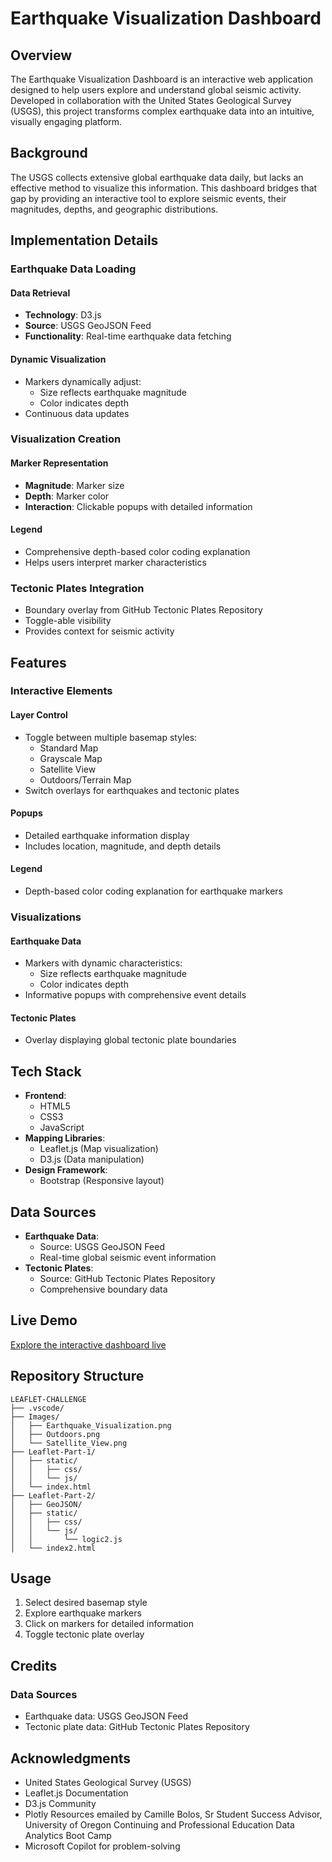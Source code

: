 # Earthquake Visualization Dashboard

## Overview

The Earthquake Visualization Dashboard is an interactive web application designed to help users explore and understand global seismic activity. Developed in collaboration with the United States Geological Survey (USGS), this project transforms complex earthquake data into an intuitive, visually engaging platform.

## Background

The USGS collects extensive global earthquake data daily, but lacks an effective method to visualize this information. This dashboard bridges that gap by providing an interactive tool to explore seismic events, their magnitudes, depths, and geographic distributions.

## Implementation Details

### Earthquake Data Loading

#### Data Retrieval
- **Technology**: D3.js
- **Source**: USGS GeoJSON Feed
- **Functionality**: Real-time earthquake data fetching

#### Dynamic Visualization
- Markers dynamically adjust:
  - Size reflects earthquake magnitude
  - Color indicates depth
- Continuous data updates

### Visualization Creation

#### Marker Representation
- **Magnitude**: Marker size
- **Depth**: Marker color
- **Interaction**: Clickable popups with detailed information

#### Legend
- Comprehensive depth-based color coding explanation
- Helps users interpret marker characteristics

### Tectonic Plates Integration
- Boundary overlay from GitHub Tectonic Plates Repository
- Toggle-able visibility
- Provides context for seismic activity

## Features

### Interactive Elements

#### Layer Control
- Toggle between multiple basemap styles:
  - Standard Map
  - Grayscale Map
  - Satellite View
  - Outdoors/Terrain Map
- Switch overlays for earthquakes and tectonic plates

#### Popups
- Detailed earthquake information display
- Includes location, magnitude, and depth details

#### Legend
- Depth-based color coding explanation for earthquake markers

### Visualizations

#### Earthquake Data
- Markers with dynamic characteristics:
  - Size reflects earthquake magnitude
  - Color indicates depth
- Informative popups with comprehensive event details

#### Tectonic Plates
- Overlay displaying global tectonic plate boundaries

## Tech Stack

- **Frontend**:
  - HTML5
  - CSS3
  - JavaScript
- **Mapping Libraries**:
  - Leaflet.js (Map visualization)
  - D3.js (Data manipulation)
- **Design Framework**:
  - Bootstrap (Responsive layout)

## Data Sources

- **Earthquake Data**: 
  - Source: USGS GeoJSON Feed
  - Real-time global seismic event information
- **Tectonic Plates**: 
  - Source: GitHub Tectonic Plates Repository
  - Comprehensive boundary data

## Live Demo

[Explore the interactive dashboard live](https://github.com/gbadrain/leaflet-challenge.git)

## Repository Structure

```
LEAFLET-CHALLENGE
├── .vscode/                     
├── Images/                      
│   ├── Earthquake_Visualization.png  
│   ├── Outdoors.png             
│   └── Satellite_View.png       
├── Leaflet-Part-1/              
│   ├── static/                  
│   │   ├── css/                 
│   │   └── js/                  
│   └── index.html               
├── Leaflet-Part-2/              
│   ├── GeoJSON/                 
│   ├── static/                  
│   │   ├── css/                 
│   │   └── js/                  
│   │       └── logic2.js        
│   └── index2.html              

```

## Usage

1. Select desired basemap style
2. Explore earthquake markers
3. Click on markers for detailed information
4. Toggle tectonic plate overlay

## Credits

### Data Sources
- Earthquake data: USGS GeoJSON Feed
- Tectonic plate data: GitHub Tectonic Plates Repository

## Acknowledgments

- United States Geological Survey (USGS)
- Leaflet.js Documentation
- D3.js Community
- Plotly Resources emailed by Camille Bolos, Sr Student Success Advisor, University of Oregon Continuing and Professional Education Data    Analytics Boot Camp 
- Microsoft Copilot for problem-solving
```
